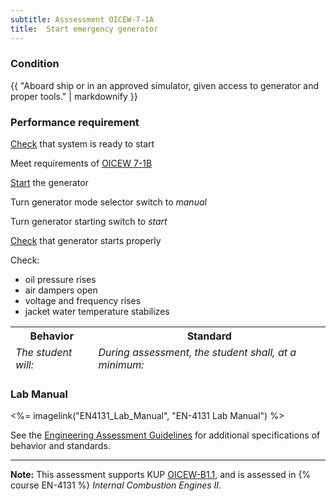 ```yaml
---
subtitle: Asssessment OICEW-7-1A
title:  Start emergency generator
---
```




### Condition

{{ "Aboard ship or in an approved simulator, given access to generator and proper tools." | markdownify }}

### Performance requirement 

<table width='100%' class='Guidelines'>
 <thead>
 <tr>
     <th class='thirty'>Behavior</th>
     <th class='seventy'>Standard</th>
 </tr>
 <tr>
     <td><em>The student will:</em></td>
     <td><em>During assessment, the student shall, at a minimum:</em></td>
 </tr>
 </thead>
 <tbody>


<!--rowstart-->

[Check](guidelines#check) that system is ready to start

<!--cellbreak-->

Meet requirements of [OICEW 7-1B](oicew71b)

<!--rowend-->


<!--rowstart-->

[Start](guidelines#start) the generator

<!--cellbreak-->

Turn generator mode selector switch to _manual_

Turn generator starting switch to _start_

<!--rowend-->


<!--rowstart-->

[Check](guidelines#check) that generator starts properly

<!--cellbreak-->

Check:

  * oil pressure rises
  * air dampers open
  * voltage and frequency rises
  * jacket water temperature stabilizes

<!--rowend-->


 </tbody>
 </table>

### Lab Manual

<%= imagelink("EN4131_Lab_Manual", "EN-4131 Lab Manual") %>

See the [Engineering Assessment Guidelines](guidelines) for additional specifications of behavior and standards.


*****

**Note:** This assessment supports KUP [OICEW-B1.1]({{site.baseurl}}/tables/31.html#OICEW-B1.1), and is assessed in  {% course  EN-4131 %}  *Internal Combustion Engines II*. 

